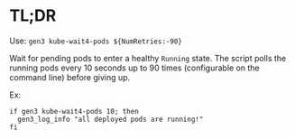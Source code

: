 # TL;DR

Use: `gen3 kube-wait4-pods ${NumRetries:-90}`

Wait for pending pods to enter a healthy `Running` state.
The script polls the running pods every 10 seconds up to 90 
times (configurable on the command line) before giving up.

Ex:
```
if gen3 kube-wait4-pods 10; then
  gen3_log_info "all deployed pods are running!"
fi
```